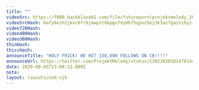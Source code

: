 ```yaml
---
title: ""
videoSrc: https://f000.backblazeb2.com/file/futureporn/projektmelody_2020-09-05_23-54-50.mp4
videoSrcHash: bafybeih2jknc6fr6jmwpstb6pgn7dymh75qyoz5ej3k3az7gazvihyzfmi
video720Hash: 
video480Hash: 
video360Hash: 
thinHash: 
thiccHash: 
announceTitle: "HOLY FRICK! WE HIT 150,000 FOLLOWS ON CB!!!!"
announceUrl: https://twitter.com/ProjektMelody/status/1302383058247614465
date: 2020-09-05T23:08:12.000Z
note: 
layout: layouts/vod.njk
---
```

